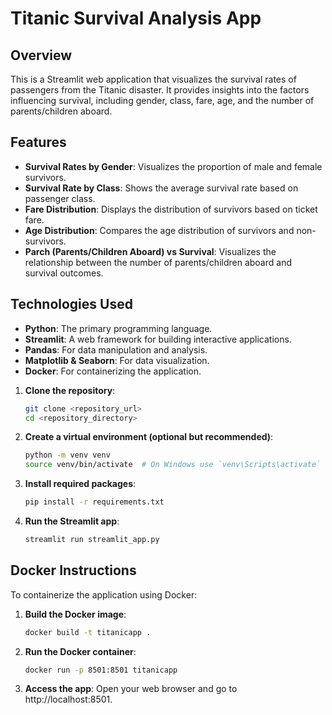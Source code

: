 # Titanic Survival Analysis App

## Overview
This is a Streamlit web application that visualizes the survival rates of passengers from the Titanic disaster. It provides insights into the factors influencing survival, including gender, class, fare, age, and the number of parents/children aboard.

## Features
- **Survival Rates by Gender**: Visualizes the proportion of male and female survivors.
- **Survival Rate by Class**: Shows the average survival rate based on passenger class.
- **Fare Distribution**: Displays the distribution of survivors based on ticket fare.
- **Age Distribution**: Compares the age distribution of survivors and non-survivors.
- **Parch (Parents/Children Aboard) vs Survival**: Visualizes the relationship between the number of parents/children aboard and survival outcomes.

## Technologies Used
- **Python**: The primary programming language.
- **Streamlit**: A web framework for building interactive applications.
- **Pandas**: For data manipulation and analysis.
- **Matplotlib & Seaborn**: For data visualization.
- **Docker**: For containerizing the application.

1. **Clone the repository**:
   ```bash
   git clone <repository_url>
   cd <repository_directory>

2. **Create a virtual environment (optional but recommended)**:
   ```bash
   python -m venv venv
   source venv/bin/activate  # On Windows use `venv\Scripts\activate`

3. **Install required packages**:
   ```bash
   pip install -r requirements.txt

4. **Run the Streamlit app**:
   ```bash
   streamlit run streamlit_app.py


## Docker Instructions
To containerize the application using Docker:

1. **Build the Docker image**:
   ```bash
   docker build -t titanicapp .

2. **Run the Docker container**:
   ```bash
   docker run -p 8501:8501 titanicapp

3. **Access the app**:
   Open your web browser and go to http://localhost:8501.



